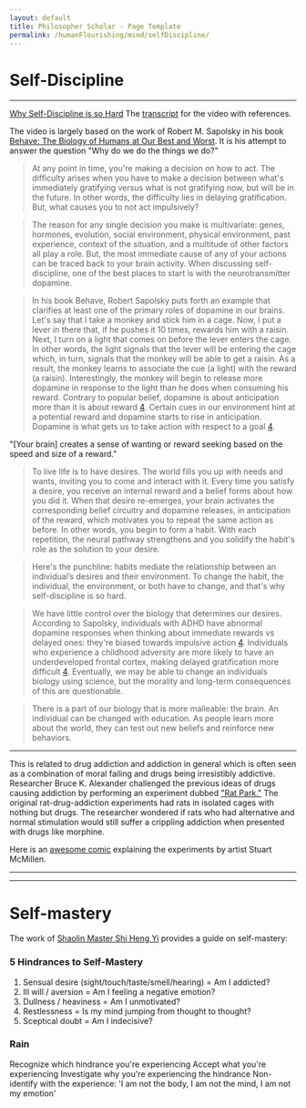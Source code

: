```yaml
---
layout: default
title: Philosopher Scholar - Page Template
permalink: /humanFlourishing/mind/selfDiscipline/
---
```


# Self-Discipline

***

[Why Self-Discipline is so Hard](https://www.youtube.com/watch?v=mVbrgBjZm60)
The [transcript](https://www.freedominthought.com/archive/why-self-discipline-is-so-hard) for the video with references.

The video is largely based on the work of Robert M. Sapolsky in his book [Behave: The Biology of Humans at Our Best and Worst](https://www.amazon.com/Behave-Biology-Humans-Best-Worst-ebook/dp/B01IAUGC5S/ref=mt_kindle?_encoding=UTF8&me=&qid=). It is his attempt to answer the question "Why do we do the things we do?"

> At any point in time, you're making a decision on how to act. The difficulty arises when you have to make a decision between what's immediately gratifying versus what is not gratifying now, but will be in the future. In other words, the difficulty lies in delaying gratification. But, what causes you to not act impulsively?

> The reason for any single decision you make is multivariate: genes, hormones, evolution, social environment, physical environment, past experience, context of the situation, and a multitude of other factors all play a role. But, the most immediate cause of any of your actions can be traced back to your brain activity. When discussing self-discipline, one of the best places to start is with the neurotransmitter dopamine.

> In his book Behave, Robert Sapolsky puts forth an example that clarifies at least one of the primary roles of dopamine in our brains. Let's say that I take a monkey and stick him in a cage. Now, I put a lever in there that, if he pushes it 10 times, rewards him with a raisin. Next, I turn on a light that comes on before the lever enters the cage. In other words, the light signals that the lever will be entering the cage which, in turn, signals that the monkey will be able to get a raisin. As a result, the monkey learns to associate the cue (a light) with the reward (a raisin). Interestingly, the monkey will begin to release more dopamine in response to the light than he does when consuming his reward. Contrary to popular belief, dopamine is about anticipation more than it is about reward [4](https://www.amazon.com/Behave-Biology-Humans-Best-Worst-ebook/dp/B01IAUGC5S/ref=mt_kindle?_encoding=UTF8&me=&qid=). Certain cues in our environment hint at a potential reward and dopamine starts to rise in anticipation. Dopamine is what gets us to take action with respect to a goal [4](https://www.amazon.com/Behave-Biology-Humans-Best-Worst-ebook/dp/B01IAUGC5S/ref=mt_kindle?_encoding=UTF8&me=&qid=).

"[Your brain] creates a sense of wanting or reward seeking based on the speed and size of a reward."

> To live life is to have desires. The world fills you up with needs and wants, inviting you to come and interact with it. Every time you satisfy a desire, you receive an internal reward and a belief forms about how you did it. When that desire re-emerges, your brain activates the corresponding belief circuitry and dopamine releases, in anticipation of the reward, which motivates you to repeat the same action as before. In other words, you begin to form a habit. With each repetition, the neural pathway strengthens and you solidify the habit's role as the solution to your desire.

> Here's the punchline: habits mediate the relationship between an individual’s desires and their environment. To change the habit, the individual, the environment, or both have to change, and that's why self-discipline is so hard.

> We have little control over the biology that determines our desires. According to Sapolsky, individuals with ADHD have abnormal dopamine responses when thinking about immediate rewards vs delayed ones: they're biased towards impulsive action [4](https://www.amazon.com/Behave-Biology-Humans-Best-Worst-ebook/dp/B01IAUGC5S/ref=mt_kindle?_encoding=UTF8&me=&qid=). Individuals who experience a childhood adversity are more likely to have an underdeveloped frontal cortex, making delayed gratification more difficult [4](https://www.amazon.com/Behave-Biology-Humans-Best-Worst-ebook/dp/B01IAUGC5S/ref=mt_kindle?_encoding=UTF8&me=&qid=). Eventually, we may be able to change an individuals biology using science, but the morality and long-term consequences of this are questionable.

> There is a part of our biology that is more malleable: the brain. An individual can be changed with education. As people learn more about the world, they can test out new beliefs and reinforce new behaviors.

***

This is related to drug addiction and addiction in general which is often seen as a combination of moral failing and drugs being irresistibly addictive. Researcher Bruce K. Alexander challenged the previous ideas of drugs causing addiction by performing an experiment dubbed ["Rat Park."](https://www.brucekalexander.com/articles-speeches/rat-park/148-addiction-the-view-from-rat-park) The original rat-drug-addiction experiments had rats in isolated cages with nothing but drugs. The researcher wondered if rats who had alternative and normal stimulation would still suffer a crippling addiction when presented with drugs like morphine.

Here is an [awesome comic](https://www.stuartmcmillen.com/comic/rat-park/#page-1) explaining the experiments by artist Stuart McMillen.

***

---

# Self-mastery

The work of [Shaolin Master Shi Heng Yi](https://www.youtube.com/watch?v=4-079YIasck) provides a guide on self-mastery:

### 5 Hindrances to Self-Mastery

1. Sensual desire (sight/touch/taste/smell/hearing) = Am I addicted?
2. Ill will / aversion = Am I feeling a negative emotion?
3. Dullness / heaviness = Am I unmotivated?
4. Restlessness = Is my mind jumping from thought to thought?
5. Sceptical doubt = Am I indecisive?

### Rain

Recognize which hindrance you're experiencing
Accept what you're experiencing
Investigate why you're experiencing the hindrance
Non-identify with the experience: 'I am not the body, I am not the mind, I am not my emotion'
